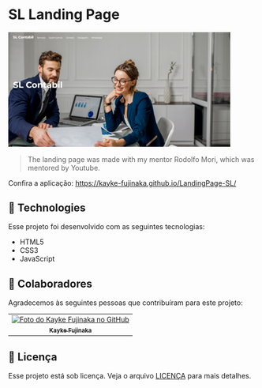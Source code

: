# SL Landing Page

<img src="./image.png" width="450px" alt="SL Landing Page">

>  The landing page was made with my mentor Rodolfo Mori, which was mentored by Youtube.

Confira a aplicação: https://kayke-fujinaka.github.io/LandingPage-SL/

## 🚀 Technologies

Esse projeto foi desenvolvido com as seguintes tecnologias:

- HTML5
- CSS3
- JavaScript

## 🤝 Colaboradores

Agradecemos às seguintes pessoas que contribuíram para este projeto:

<table>
  <tr>
    <td align="center">
      <a href="#">
        <img src="https://avatars.githubusercontent.com/u/98772000?s=400&u=80de9af672be7f75cc7a546838552cf63d5b82fe&v=4" width="100px;" alt="Foto do Kayke Fujinaka no GitHub"/><br>
        <sub>
          <b>Kayke Fujinaka</b>
        </sub>
      </a>
    </td>
  </tr>
</table>

## 📝 Licença

Esse projeto está sob licença. Veja o arquivo [LICENÇA](LICENSE.md) para mais detalhes.
